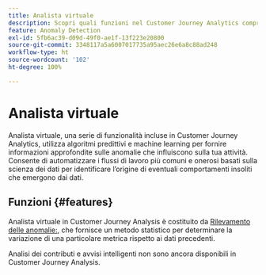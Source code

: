 ```yaml
---
title: Analista virtuale
description: Scopri quali funzioni nel Customer Journey Analytics comprendono Analista virtuale.
feature: Anomaly Detection
exl-id: 5fb6ac39-d09d-49f0-ae1f-13f223e20800
source-git-commit: 3348117a5a6007017735a95aec26e6a8c88ad248
workflow-type: ht
source-wordcount: '102'
ht-degree: 100%

---
```


# Analista virtuale

Analista virtuale, una serie di funzionalità incluse in Customer Journey Analytics, utilizza algoritmi predittivi e machine learning per fornire informazioni approfondite sulle anomalie che influiscono sulla tua attività. Consente di automatizzare i flussi di lavoro più comuni e onerosi basati sulla scienza dei dati per identificare l’origine di eventuali comportamenti insoliti che emergono dai dati.

## Funzioni {#features}

Analista virtuale in Customer Journey Analysis è costituito da [Rilevamento delle anomalie:](c-anomaly-detection/anomaly-detection.md), che fornisce un metodo statistico per determinare la variazione di una particolare metrica rispetto ai dati precedenti.

Analisi dei contributi e avvisi intelligenti non sono ancora disponibili in Customer Journey Analysis.
